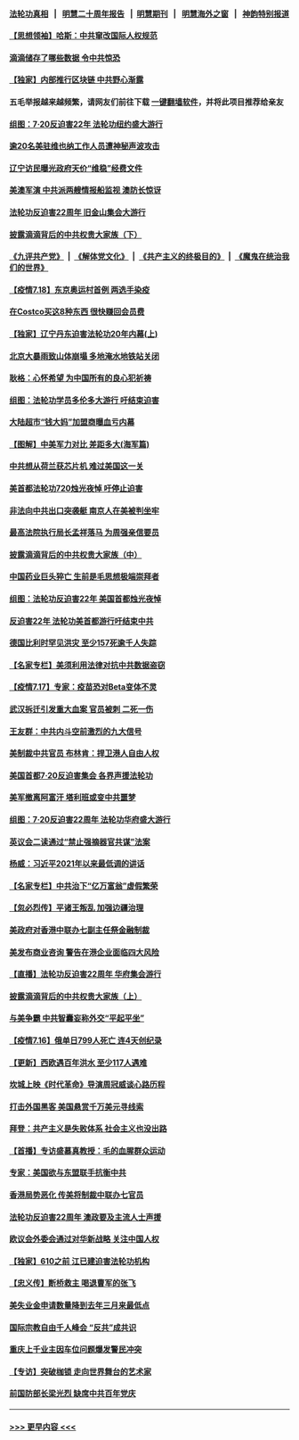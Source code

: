 #### [法轮功真相](https://github.com/gfw-breaker/truth/blob/master/README.md?t=0) &nbsp;&nbsp;|&nbsp;&nbsp; [明慧二十周年报告](https://github.com/gfw-breaker/mh-reports/blob/master/README.md?t=0) &nbsp;&nbsp;|&nbsp;&nbsp;[明慧期刊](https://github.com/gfw-breaker/mh-qikan) &nbsp;&nbsp;|&nbsp;&nbsp; [明慧海外之窗](https://github.com/gfw-breaker/mh-news/blob/master/README.md?t=0) &nbsp;&nbsp;|&nbsp;&nbsp; [神韵特别报道](https://github.com/gfw-breaker/mh-news/blob/master/shenyun.md?t=0)
#### [【思想领袖】哈斯：中共窜改国际人权规范](../pages/nf4514/n13053647.md?t=07191551) 
#### [滴滴储存了哪些数据 令中共惊恐](../pages/nf4514/n13097858.md?t=07191551) 
#### [【独家】内部推行区块链 中共野心渐露](../pages/nf4514/n13094145.md?t=07191551) 
#### 五毛举报越来越频繁，请网友们前往下载 [一键翻墙软件](https://github.com/gfw-breaker/ssr-accounts)，并将此项目推荐给亲友
#### [组图：7·20反迫害22年 法轮功纽约盛大游行](../pages/nf4514/n13097490.md?t=07191551) 
#### [逾20名美驻维也纳工作人员遭神秘声波攻击](../pages/nf4514/n13097477.md?t=07191551) 
#### [辽宁访民曝光政府天价“维稳”经费文件](../pages/nf4514/n13097268.md?t=07191551) 
#### [美澳军演 中共派两艘情报船监视 澳防长惊讶](../pages/nf4514/n13097237.md?t=07191551) 
#### [法轮功反迫害22周年 旧金山集会大游行](../pages/nf4514/n13096773.md?t=07191551) 
#### [披露滴滴背后的中共权贵大家族（下）](../pages/nf4514/n13094113.md?t=07191551) 
#### [《九评共产党》](https://github.com/begood0513/9ping.md/blob/master/README.md) &nbsp;|&nbsp; [《解体党文化》](../../../../jtdwh.md/blob/master/README.md)  &nbsp;|&nbsp; [《共产主义的终极目的》](../../../../gczydzjmd.md/blob/master/README.md) &nbsp;|&nbsp; [《魔鬼在统治我们的世界》](../../../../mgztzwmdsj.md/blob/master/README.md) 
#### [【疫情7.18】东京奥运村首例 两选手染疫](../pages/nf4514/n13096752.md?t=07191551) 
#### [在Costco买这8种东西 很快赚回会员费](../pages/nf4514/n13089640.md?t=07191551) 
#### [【独家】辽宁丹东迫害法轮功20年内幕(上)](../pages/nf4514/n13089103.md?t=07191551) 
#### [北京大暴雨致山体崩塌 多地淹水地铁站关闭](../pages/nf4514/n13096568.md?t=07191551) 
#### [耿格：心怀希望 为中国所有的良心犯祈祷](../pages/nf4514/n13096417.md?t=07191551) 
#### [组图：法轮功学员多伦多大游行 吁结束迫害](../pages/nf4514/n13096311.md?t=07191551) 
#### [大陆超市“钱大妈”加盟商曝血亏内幕](../pages/nf4514/n13096080.md?t=07191551) 
#### [【图解】中美军力对比 差距多大(海军篇)](../pages/nf4514/n13091904.md?t=07191551) 
#### [中共想从荷兰获芯片机 难过美国这一关](../pages/nf4514/n13095864.md?t=07191551) 
#### [美首都法轮功720烛光夜悼 吁停止迫害](../pages/nf4514/n13095574.md?t=07191551) 
#### [非法向中共出口突袭艇 南京人在美被判坐牢](../pages/nf4514/n13095544.md?t=07191551) 
#### [最高法院执行局长孟祥落马 为周强亲信要员](../pages/nf4514/n13095758.md?t=07191551) 
#### [披露滴滴背后的中共权贵大家族（中）](../pages/nf4514/n13094096.md?t=07191551) 
#### [中国药业巨头猝亡 生前是毛思想极端崇拜者](../pages/nf4514/n13095676.md?t=07191551) 
#### [组图：法轮功反迫害22年 美国首都烛光夜悼](../pages/nf4514/n13094603.md?t=07191551) 
#### [反迫害22年 法轮功美首都游行吁结束中共](../pages/nf4514/n13094283.md?t=07191551) 
#### [德国比利时罕见洪灾 至少157死逾千人失踪](../pages/nf4514/n13095530.md?t=07191551) 
#### [【名家专栏】美须利用法律对抗中共数据盗窃](../pages/nf4514/n13090954.md?t=07191551) 
#### [【疫情7.17】专家：疫苗恐对Beta变体不灵](../pages/nf4514/n13095336.md?t=07191551) 
#### [武汉拆迁引发重大血案 官员被刺 二死一伤](../pages/nf4514/n13094713.md?t=07191551) 
#### [王友群：中共内斗空前激烈的九大信号](../pages/nf4514/n13094266.md?t=07191551) 
#### [美制裁中共官员 布林肯：捍卫港人自由人权](../pages/nf4514/n13094295.md?t=07191551) 
#### [美国首都7·20反迫害集会 各界声援法轮功](../pages/nf4514/n13093900.md?t=07191551) 
#### [美军撤离阿富汗 塔利班或变中共噩梦](../pages/nf4514/n13094370.md?t=07191551) 
#### [组图：7·20反迫害22周年 法轮功华府盛大游行](../pages/nf4514/n13094319.md?t=07191551) 
#### [英议会二读通过“禁止强摘器官共谋”法案](../pages/nf4514/n13094147.md?t=07191551) 
#### [杨威：习近平2021年以来最低调的讲话](../pages/nf4514/n13094137.md?t=07191551) 
#### [【名家专栏】中共治下“亿万富翁”虚假繁荣](../pages/nf4514/n13090860.md?t=07191551) 
#### [【忽必烈传】平诸王叛乱 加强边疆治理](../pages/nf4514/n13071964.md?t=07191551) 
#### [美政府对香港中联办七副主任祭金融制裁](../pages/nf4514/n13093952.md?t=07191551) 
#### [美发布商业咨询 警告在港企业面临四大风险](../pages/nf4514/n13093863.md?t=07191551) 
#### [【直播】法轮功反迫害22周年 华府集会游行](../pages/nf4514/n13086810.md?t=07191551) 
#### [披露滴滴背后的中共权贵大家族（上）](../pages/nf4514/n13093989.md?t=07191551) 
#### [与美争霸 中共智囊妄称外交“平起平坐”](../pages/nf4514/n13087656.md?t=07191551) 
#### [【疫情7.16】俄单日799人死亡 连4天创纪录](../pages/nf4514/n13093112.md?t=07191551) 
#### [【更新】西欧遇百年洪水 至少117人遇难](../pages/nf4514/n13090843.md?t=07191551) 
#### [坎城上映《时代革命》导演周冠威谈心路历程](../pages/nf4514/n13092410.md?t=07191551) 
#### [打击外国黑客 美国悬赏千万美元寻线索](../pages/nf4514/n13092759.md?t=07191551) 
#### [拜登：共产主义是失败体系 社会主义也没出路](../pages/nf4514/n13092437.md?t=07191551) 
#### [【首播】专访盛慕真教授：毛的血腥群众运动](../pages/nf4514/n13091782.md?t=07191551) 
#### [专家：美国欲与东盟联手抗衡中共](../pages/nf4514/n13091986.md?t=07191551) 
#### [香港局势恶化 传美将制裁中联办七官员](../pages/nf4514/n13092036.md?t=07191551) 
#### [法轮功反迫害22周年 澳政要及主流人士声援](../pages/nf4514/n13090065.md?t=07191551) 
#### [欧议会外委会通过对华新战略 关注中国人权](../pages/nf4514/n13091868.md?t=07191551) 
#### [【独家】610之前 江已建迫害法轮功机构](../pages/nf4514/n13072624.md?t=07191551) 
#### [【忠义传】断桥救主 喝退曹军的张飞](../pages/nf4514/n13077166.md?t=07191551) 
#### [美失业金申请数量降到去年三月来最低点](../pages/nf4514/n13091955.md?t=07191551) 
#### [国际宗教自由千人峰会 “反共”成共识](../pages/nf4514/n13091403.md?t=07191551) 
#### [重庆上千业主因车位问题爆发警民冲突](../pages/nf4514/n13091682.md?t=07191551) 
#### [【专访】突破枷锁 走向世界舞台的艺术家](../pages/nf4514/n13089031.md?t=07191551) 
#### [前国防部长梁光烈 缺席中共百年党庆](../pages/nf4514/n13091551.md?t=07191551) 

----
#### [ >>> 更早内容 <<< ](../indexes/nf4514-earlier.md)
